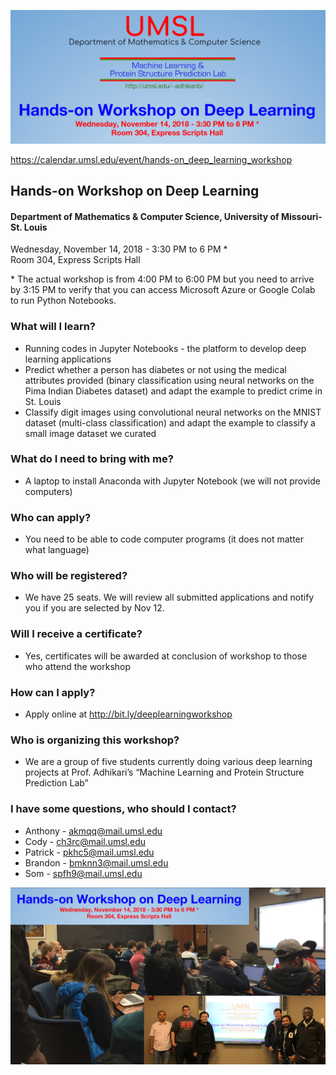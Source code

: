![Banner](workshop-banner.png)

https://calendar.umsl.edu/event/hands-on_deep_learning_workshop

## Hands-on Workshop on Deep Learning  
#### Department of Mathematics & Computer Science, University of Missouri-St. Louis  
Wednesday, November 14, 2018 - 3:30 PM to 6 PM \*  
Room 304, Express Scripts Hall  

\* The actual workshop is from 4:00 PM to 6:00 PM but you need to arrive by 3:15 PM to verify that you can access Microsoft Azure or Google Colab to run Python Notebooks.

### What will I learn?
- Running codes in Jupyter Notebooks - the platform to develop deep learning applications
- Predict whether a person has diabetes or not using the medical attributes provided (binary classification using neural networks on the Pima Indian Diabetes dataset) and adapt the example to predict crime in St. Louis
- Classify digit images using convolutional neural networks on the MNIST dataset (multi-class classification) and adapt the example to classify a small image dataset we curated
	
### What do I need to bring with me? 
- A laptop to install Anaconda with Jupyter Notebook (we will not provide computers)

### Who can apply?
- You need to be able to code computer programs (it does not matter what language)

### Who will be registered?
- We have 25 seats. We will review all submitted applications and notify you if you are selected by Nov 12.
	
### Will I receive a certificate?
- Yes, certificates will be awarded at conclusion of workshop to those who attend the workshop
	
### How can I apply?
- Apply online at http://bit.ly/deeplearningworkshop 

### Who is organizing this workshop?
- We are a group of five students currently doing various deep learning projects at Prof. Adhikari’s “Machine Learning and Protein Structure Prediction Lab”
	
### I have some questions, who should I contact?
- Anthony - akmqq@mail.umsl.edu
- Cody - ch3rc@mail.umsl.edu
- Patrick - pkhc5@mail.umsl.edu
- Brandon - bmknn3@mail.umsl.edu
- Som - spfh9@mail.umsl.edu

![Participation](participation.jpg)
